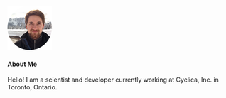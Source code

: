 ![image](images/self-mountain-small.png)
#### About Me
Hello! I am a scientist and developer currently working at Cyclica,
Inc. in Toronto, Ontario. 
